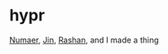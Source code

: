 # hypr
[Numaer](https://github.com/Numaer), [Jin](https://github.com/jinRuan), [Rashan](https://github.com/rashansmith), and I made a thing
